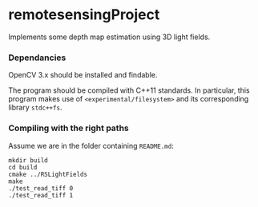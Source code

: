 # remotesensingProject


Implements some depth map estimation using 3D light fields.


### Dependancies


OpenCV 3.x should be installed and findable.

The program should be compiled with C++11 standards. In particular, this program makes use of `<experimental/filesystem>` and its corresponding library `stdc++fs`.


### Compiling with the right paths


Assume we are in the folder containing `README.md`:

```
mkdir build
cd build
cmake ../RSLightFields
make
./test_read_tiff 0
./test_read_tiff 1
```

